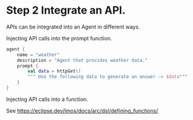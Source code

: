 # Step 2 Integrate an API.

APIs can be integrated into an Agent in different ways.

Injecting API calls into the prompt function.

```kts
agent {
    name = "weather"
    description = "Agent that provides weather data."
    prompt { 
        val data = httpGet()
        """ Use the following data to generate an answer -> $data""" 
    }
}
```


Injecting API calls into a function.

See https://eclipse.dev/lmos/docs/arc/dsl/defining_functions/
